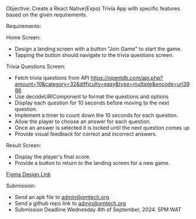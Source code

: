 Objective:
Create a React Native(Expo) Trivia App with specific features based on the given requirements.

Requirements:

Home Screen:
- Design a landing screen with a button "Join Game" to start the game.
- Tapping the button should navigate to the trivia questions screen.


Trivia Questions Screen:

- Fetch trivia questions from API https://opentdb.com/api.php?amount=10&category=32&difficulty=easy&type=multiple&encode=url3986
- Use decodeURIComponent to format the questions and options 
- Display each question for 10 seconds before moving to the next question.
- Implement a timer to count down the 10 seconds for each question.
- Allow the player to choose an answer for each question.
- Once an answer is selected it is locked until the next question comes up
- Provide visual feedback for correct and incorrect answers.

Result Screen:
- Display the player's final score.
- Provide a button to return to the landing screen for a new game.


[Figma Design Link](https://www.figma.com/file/Z5SAj1PZBMSPyLhINLUVms/Flutter-Trivia-App?type=design&node-id=0%3A1&mode=design&t=P1vodD7OfmQ8ih9G-1)


Submission:
- Send an apk file to admin@qmtech.org.
- Send a github repo link to admin@qmtech.org
- Submission Deadline Wednesday 4th of September, 2024. 5PM WAT